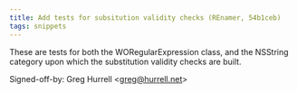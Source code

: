 ```yaml
---
title: Add tests for subsitution validity checks (REnamer, 54b1ceb)
tags: snippets
---
```


These are tests for both the WORegularExpression class, and the NSString category upon which the substitution validity checks are built.

Signed-off-by: Greg Hurrell &lt;greg@hurrell.net&gt;
